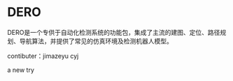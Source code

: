 # DERO
DERO是一个专供于自动化检测系统的功能包，集成了主流的建图、定位、路径规划、导航算法，并提供了常见的仿真环境及检测机器人模型。

contibuter：jimazeyu cyj

a new try
